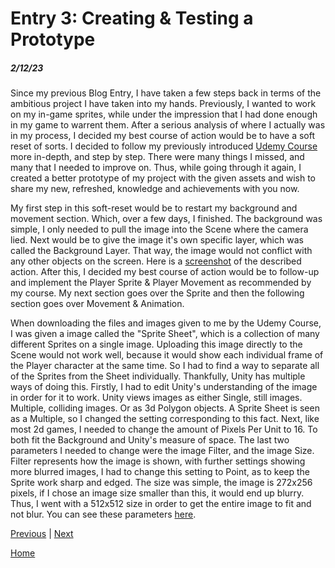 # Entry 3: Creating & Testing a Prototype
##### 2/12/23

Since my previous Blog Entry, I have taken a few steps back in terms of the ambitious project I have taken into my hands. 
Previously, I wanted to work on my in-game sprites, while under the impression that I had done enough in my game to warrent them.
After a serious analysis of where I actually was in my process, I decided my best course of action would be to have a soft reset of sorts.
I decided to follow my previously introduced [Udemy Course](https://www.udemy.com/course/unity2drpg/) more in-depth, and step by step. There were many things I missed, and many that I needed to improve on.
Thus, while going through it again, I created a better prototype of my project with the given assets and wish to share my new, refreshed, knowledge and achievements with you now.

My first step in this soft-reset would be to restart my background and movement section. Which, over a few days, I finished. The background was simple, I only needed to pull the image into the Scene where the camera lied. 
Next would be to give the image it's own specific layer, which was called the Background Layer. That way, the image would not conflict with any other objects on the screen.
Here is a [screenshot](screenshot.png.png) of the described action.
After this, I decided my best course of action would be to follow-up and implement the Player Sprite & Player Movement as recommended by my course. My next section goes over the Sprite and then the following section goes over Movement & Animation.

When downloading the files and images given to me by the Udemy Course, I was given a image called the "Sprite Sheet", which is a collection of many different Sprites on a single image.
Uploading this image directly to the Scene would not work well, because it would show each individual frame of the Player character at the same time. 
So I had to find a way to separate all of the Sprites from the Sheet individually.
Thankfully, Unity has multiple ways of doing this. 
Firstly, I had to edit Unity's understanding of the image in order for it to work.
Unity views images as either Single, still images. Multiple, colliding images. Or as 3d Polygon objects.
A Sprite Sheet is seen as a Multiple, so I changed the setting corresponding to this fact.
Next, like most 2d games, I needed to change the amount of Pixels Per Unit to 16. To both fit the Background and Unity's measure of space.
The last two parameters I needed to change were the image Filter, and the image Size.
Filter represents how the image is shown, with further settings showing more blurred images, I had to change this setting to Point, as to keep the Sprite work sharp and edged.
The size was simple, the image is 272x256 pixels, if I chose an image size smaller than this, it would end up blurry. Thus, I went with a 512x512 size in order to get the entire image to fit and not blur. You can see these parameters [here](parameters.png).

[Previous](entry02.md) | [Next](entry04.md)

[Home](../README.md)
